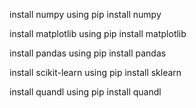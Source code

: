install numpy using 
    pip install numpy

install matplotlib using
    pip install matplotlib

install pandas using 
    pip install pandas

install scikit-learn using
    pip install sklearn

install quandl using
    pip install quandl
    
    
    
